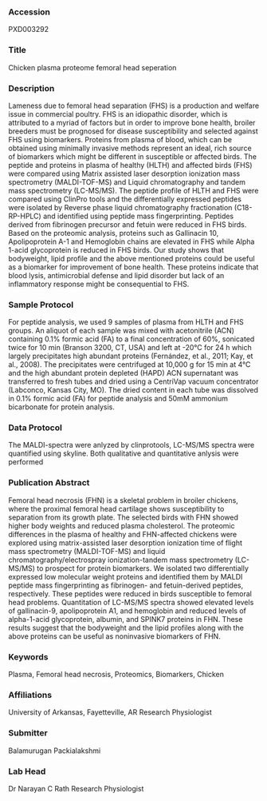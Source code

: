 ### Accession
PXD003292

### Title
Chicken plasma proteome femoral head seperation

### Description
Lameness due to femoral head separation (FHS) is a production and welfare issue in commercial poultry. FHS is an idiopathic disorder, which is attributed to a myriad of factors but in order to improve bone health, broiler breeders must be prognosed for disease susceptibility and selected against FHS using biomarkers. Proteins from plasma of blood, which can be obtained using minimally invasive methods represent an ideal, rich source of biomarkers which might be different in susceptible or affected birds. The peptide and proteins in plasma of healthy (HLTH) and affected birds (FHS) were compared using Matrix assisted laser desorption ionization mass spectrometry (MALDI-TOF-MS) and Liquid chromatography and tandem mass spectrometry (LC-MS/MS). The peptide profile of HLTH and FHS were compared using ClinPro tools and the differentially expressed peptides were isolated by Reverse phase liquid chromatography fractionation (C18-RP-HPLC) and identified using peptide mass fingerprinting. Peptides derived from fibrinogen precursor and fetuin were reduced in FHS birds. Based on the proteomic analysis, proteins such as Gallinacin 10, Apolipoprotein A-1 and Hemoglobin chains are elevated in FHS while Alpha 1-acid glycoprotein is reduced in FHS birds. Our study shows that bodyweight, lipid profile and the above mentioned proteins could be useful as a biomarker for improvement of bone health. These proteins indicate that blood lysis, antimicrobial defense and lipid disorder but lack of an inflammatory response might be consequential to FHS.

### Sample Protocol
For peptide analysis, we used 9 samples of plasma from HLTH and FHS groups. An aliquot of each sample was mixed with acetonitrile (ACN) containing 0.1% formic acid (FA) to a final concentration of 60%, sonicated twice for 10 min (Branson 3200, CT, USA) and left at -20°C for 24 h which largely precipitates high abundant proteins (Fernández, et al., 2011; Kay, et al., 2008). The precipitates were centrifuged at 10,000 g for 15 min at 4°C and the high abundant protein depleted (HAPD) ACN supernatant was transferred to fresh tubes and dried using a CentriVap vacuum concentrator (Labconco, Kansas City, MO). The dried content in each tube was dissolved in 0.1% formic acid (FA) for peptide analysis and 50mM ammonium bicarbonate for protein analysis.

### Data Protocol
The MALDI-spectra were anlyzed by clinprotools, LC-MS/MS spectra were quantified using skyline. Both qualitative and quantitative anlysis were performed

### Publication Abstract
Femoral head necrosis (FHN) is a skeletal problem in broiler chickens, where the proximal femoral head cartilage shows susceptibility to separation from its growth plate. The selected birds with FHN showed higher body weights and reduced plasma cholesterol. The proteomic differences in the plasma of healthy and FHN-affected chickens were explored using matrix-assisted laser desorption ionization time of flight mass spectrometry (MALDI-TOF-MS) and liquid chromatography/electrospray ionization-tandem mass spectrometry (LC-MS/MS) to prospect for protein biomarkers. We isolated two differentially expressed low molecular weight proteins and identified them by MALDI peptide mass fingerprinting as fibrinogen- and fetuin-derived peptides, respectively. These peptides were reduced in birds susceptible to femoral head problems. Quantitation of LC-MS/MS spectra showed elevated levels of gallinacin-9, apolipoprotein A1, and hemoglobin and reduced levels of alpha-1-acid glycoprotein, albumin, and SPINK7 proteins in FHN. These results suggest that the bodyweight and the lipid profiles along with the above proteins can be useful as noninvasive biomarkers of FHN.

### Keywords
Plasma, Femoral head necrosis, Proteomics, Biomarkers, Chicken

### Affiliations
University of Arkansas, Fayetteville, AR
Research Physiologist

### Submitter
Balamurugan Packialakshmi

### Lab Head
Dr Narayan C Rath
Research Physiologist


